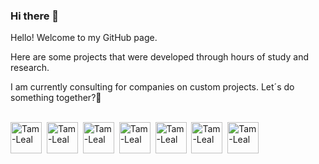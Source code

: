 ### Hi there 👋

Hello! 
Welcome to my GitHub page.

Here are some projects that were developed through hours of study and research. 

I am currently consulting for companies on custom projects.
Let´s do something together?🚀


<div style="display: inline_block"><br>
<img align="center" alt="Tam-Leal" height="50" width="50" src="https://cdn.jsdelivr.net/gh/devicons/devicon/icons/python/python-original.svg">&nbsp
<img align="center" alt="Tam-Leal" height="50" width="50" src="https://cdn.jsdelivr.net/gh/devicons/devicon/icons/r/r-original.svg">&nbsp
<img align="center" alt="Tam-Leal" height="50" width="50" src="https://cdn.jsdelivr.net/gh/devicons/devicon/icons/pandas/pandas-original-wordmark.svg">&nbsp
<img align="center" alt="Tam-Leal" height="50" width="50" src="https://cdn.jsdelivr.net/gh/devicons/devicon/icons/minitab/minitab-original.svg">&nbsp
<img align="center" alt="Tam-Leal" height="50" width="50" src="https://cdn.jsdelivr.net/gh/devicons/devicon/icons/firebase/firebase-plain-wordmark.svg">&nbsp
<img align="center" alt="Tam-Leal" height="50" width="50" src="https://cdn.jsdelivr.net/gh/devicons/devicon/icons/flask/flask-original-wordmark.svg">&nbsp
<img align="center" alt="Tam-Leal" height="50" width="50" src="https://cdn.jsdelivr.net/gh/devicons/devicon/icons/microsoftsqlserver/microsoftsqlserver-plain-wordmark.svg">
          
          

</div>
          

